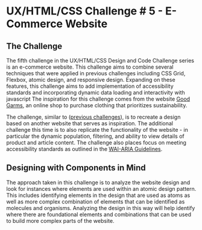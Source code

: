 # UX/HTML/CSS Challenge # 5 - E-Commerce Website

## The Challenge

The fifth challenge in the UX/HTML/CSS Design and Code Challenge series is an e-commerce website. This challenge aims to combine several techniques that were applied in previous challenges including CSS Grid, Flexbox, atomic design, and responsive design. Expanding on these features, this challenge aims to add implementation of accessibility standards and incorporating dynamic data loading and interactivity with javascript The inspiration for this challenge comes from the website [Good Garms](https://www.goodgarms.com/), an online shop to purchase clothing that prioritizes sustainability.

The challenge, similar to ([previous challenges](https://www.robert-developer.com/challenges/)), is to recreate a design based on another website that serves as inspiration. The additional challenge this time is to also replicate the functionality of the website - in particular the dynamic population, filtering, and ability to view details of product and article content. The challenge also places focus on meeting accessibility standards as outlined in the [WAI-ARIA Guidelines](https://www.w3.org/WAI/standards-guidelines/aria/).

<!-- Featured Image -->

## Designing with Components in Mind

The approach taken in this challenge is to analyze the website design and look for instances where elements are used within an atomic design pattern. This includes identifying elements in the design that are used as atoms as well as more complex combination of elements that can be identified as molecules and organisms. Analyzing the design in this way will help identify where there are foundational elements and combinations that can be used to build more complex parts of the website.

<!-- Web Accessibility Initiative - Accessible Rich Internet Applications -->

<!-- WCAG (Web Content Accessibility Guidelines) 2.0 Guidelines - 1) Perceivable, 2) Operable, 3) Understandable, 4) Robust -->
